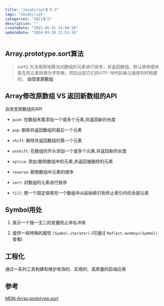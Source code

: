 ```yaml
---
title: "JavaScript复习-2"
tags: "JavaScript"
categories: "2021复习"
description: ""
createDate: "2021-05-31 14:58:19"
updateDate: "2024-03-28 21:53:18"
---
```



## Array.prototype.sort算法

> sort() 方法用原地算法对数组的元素进行排序，并返回数组。默认排序顺序是在将元素转换为字符串，然后比较它们的UTF-16代码单元值序列时构建的， **会改变原数组**

## Array修改原数组 VS 返回新数组的API

会改变原数组的API

- `push`: 在数组末尾添加一个或多个元素,并返回新的长度

- `pop`: 删除并返回数组的最后一个元素

- `shift`: 删除并返回数组的第一个元素

- `unshift`: 在数组的开头添加一个或多个元素,并返回新的长度

- `splice`: 添加/删除数组中的元素,并返回被删除的元素

- `reverse`: 颠倒数组中元素的顺序

- `sort`: 对数组的元素进行排序

- `fill`: 用一个固定值填充一个数组中从起始索引到终止索引内的全部元素

## Symbol用处

1. 表示一个独一无二的变量防止命名冲突

2. 提供一些特殊的属性 `[Symbol.iterator]` (可通过 `Reflect.ownKeys(Symbol)` 查看)

## 工程化

通过一系列工具构建和维护有效的、实用的、高质量的前端应用

## 参考

[MDN-Array.prototype.sort](https://developer.mozilla.org/zh-CN/docs/Web/JavaScript/Reference/Global_Objects/Array/sort)
